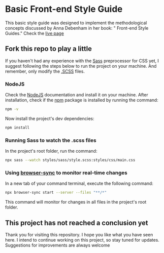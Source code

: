 # Basic Front-end Style Guide

This basic style guide was designed to implement the methodological concepts discussed by Anna Debenham in her book: "
Front-end Style Guides."
Check the [live page](https://palharesmagnon.github.io/basic-style-guide/)

## Fork this repo to play a little

If you haven't had any experience with the [Sass](https://sass-lang.com/guide) preprocessor for CSS yet, I suggest
following the steps below to run the project on your machine. And remember, only modify
the [.SCSS](https://sass-lang.com/documentation/syntax#scss) files.

### NodeJS

Check the [NodeJS](https://nodejs.org/en/download) documentation and install it on your machine.
After installation, check if
the [npm](https://docs.npmjs.com/downloading-and-installing-node-js-and-npm#checking-your-version-of-npm-and-nodejs)
package is installed by running the command:

```bash
npm -v
```

Now install the project's dev dependencies:

```bash
npm install
```

### Running Sass to watch the .scss files

In the project's root folder, run the command:

```bash
npx sass --watch styles/sass/style.scss:styles/css/main.css
```

### Using [browser-sync](https://browsersync.io/) to monitor real-time changes

In a new tab of your command terminal, execute the following command:

```bash
npx browser-sync start --server --files "**/*"
```

This command will monitor for changes in all files in the project's root folder.

## This project has not reached a conclusion yet

Thank you for visiting this repository. I hope you like what you have seen here. I intend to continue working on this
project, so stay tuned for updates. Suggestions for improvements are always welcome
